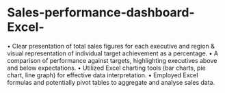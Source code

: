 # Sales-performance-dashboard-Excel-
•	Clear presentation of total sales figures for each executive and region & visual representation of individual target achievement as a percentage. 
•	A comparison of performance against targets, highlighting executives above and below expectations. 
•	Utilized Excel charting tools (bar charts, pie chart, line graph) for effective data interpretation. 
•	Employed Excel formulas and potentially pivot tables to aggregate and analyse sales data.
